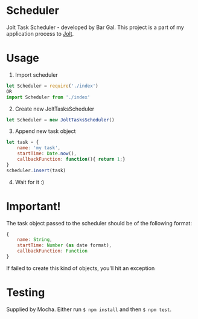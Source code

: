 # Scheduler
Jolt Task Scheduler - developed by Bar Gal.
This project is a part of my application process to [Jolt](http://jolt.us).

# Usage
1. Import scheduler
```javascript
let Scheduler = require('./index')
OR
import Scheduler from './index'
```
2. Create new JoltTasksScheduler
```javascript
let Scheduler = new JoltTasksScheduler()
```
3. Append new task object
```javascript
let task = {
    name: 'my task',
    startTime: Date.now(),
    callbackFunction: function(){ return 1;}
}
scheduler.insert(task)
```
4. Wait for it :)
 
# Important!
The task object passed to the scheduler should be of the following format:
```javascript
{
    name: String,
    startTime: Number (as date format),
    callbackFunction: Function
}
```
If failed to create this kind of objects, you'll hit an exception

# Testing
Supplied by Mocha. Either run ```$ npm install``` and then ```$ npm test```.
